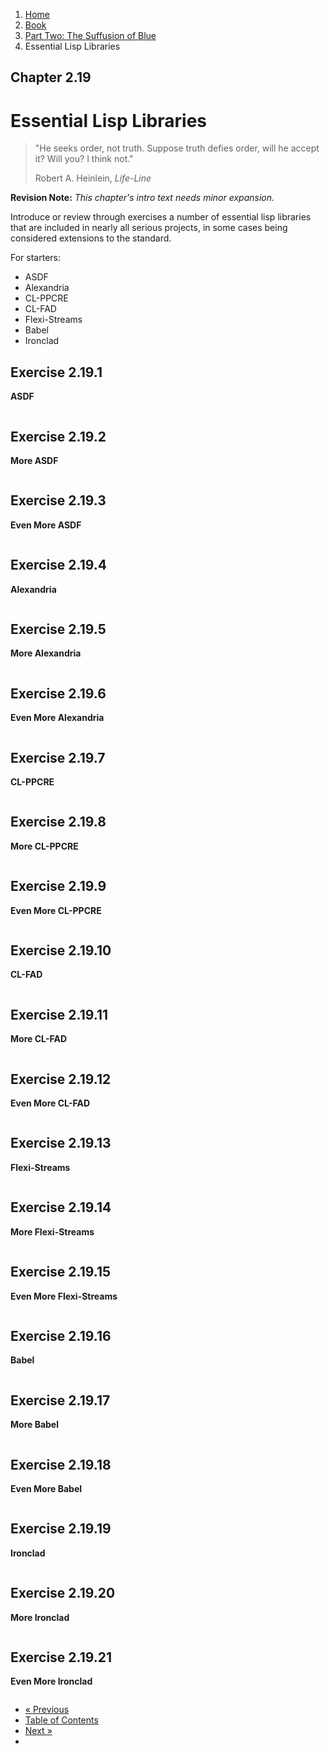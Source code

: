 <ol class="breadcrumb">
  <li><a href="/">Home</a></li>
  <li><a href="/book/">Book</a></li>
  <li><a href="/book/2-0-0-overview/">Part Two: The Suffusion of Blue</a></li>
  <li class="active">Essential Lisp Libraries</li>
</ol>

## Chapter 2.19

# Essential Lisp Libraries

> "He seeks order, not truth. Suppose truth defies order, will he accept it? Will you? I think not."
> <footer>Robert A. Heinlein, <em>Life-Line</em></footer>

**Revision Note:** *This chapter's intro text needs minor expansion.*

Introduce or review through exercises a number of essential lisp libraries that are included in nearly all serious projects, in some cases being considered extensions to the standard.

For starters:

* ASDF
* Alexandria
* CL-PPCRE
* CL-FAD
* Flexi-Streams
* Babel
* Ironclad

## Exercise 2.19.1

**ASDF**

```lisp

```

## Exercise 2.19.2

**More ASDF**

```lisp

```

## Exercise 2.19.3

**Even More ASDF**

```lisp

```

## Exercise 2.19.4

**Alexandria**

```lisp

```

## Exercise 2.19.5

**More Alexandria**

```lisp

```

## Exercise 2.19.6

**Even More Alexandria**

```lisp

```

## Exercise 2.19.7

**CL-PPCRE**

```lisp

```

## Exercise 2.19.8

**More CL-PPCRE**

```lisp

```

## Exercise 2.19.9

**Even More CL-PPCRE**

```lisp

```

## Exercise 2.19.10

**CL-FAD**

```lisp

```

## Exercise 2.19.11

**More CL-FAD**

```lisp

```

## Exercise 2.19.12

**Even More CL-FAD**

```lisp

```

## Exercise 2.19.13

**Flexi-Streams**

```lisp

```

## Exercise 2.19.14

**More Flexi-Streams**

```lisp

```

## Exercise 2.19.15

**Even More Flexi-Streams**

```lisp

```

## Exercise 2.19.16

**Babel**

```lisp

```

## Exercise 2.19.17

**More Babel**

```lisp

```

## Exercise 2.19.18

**Even More Babel**

```lisp

```

## Exercise 2.19.19

**Ironclad**

```lisp

```

## Exercise 2.19.20

**More Ironclad**

```lisp

```

## Exercise 2.19.21

**Even More Ironclad**

```lisp

```

<ul class="pager">
  <li class="previous"><a href="/book/2-18-0-ffi/">&laquo; Previous</a></li>
  <li><a href="/book/">Table of Contents</a></li>
  <li class="next"><a href="/book/2-20-0-packaging-libs.md">Next &raquo;</a><li>
</ul>
